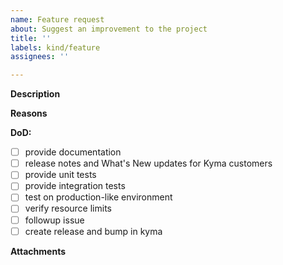 ```yaml
---
name: Feature request
about: Suggest an improvement to the project
title: ''
labels: kind/feature
assignees: ''

---
```


<!-- Thank you for your contribution. Before you submit the issue:
1. Search open and closed issues for duplicates.
2. Read the contributing guidelines.
-->

**Description**

<!-- Provide a clear and concise description of the feature. -->

**Reasons**

<!-- Explain why we should add this feature. Provide use cases to illustrate its benefits. -->

**DoD:**
- [ ] provide documentation
- [ ] release notes and What's New updates for Kyma customers
- [ ] provide unit tests
- [ ] provide integration tests
- [ ] test on production-like environment
- [ ] verify resource limits
- [ ] followup issue
- [ ] create release and bump in kyma

**Attachments**

<!-- Attach any files, links, code samples, or screenshots that will convince us to your idea. -->
